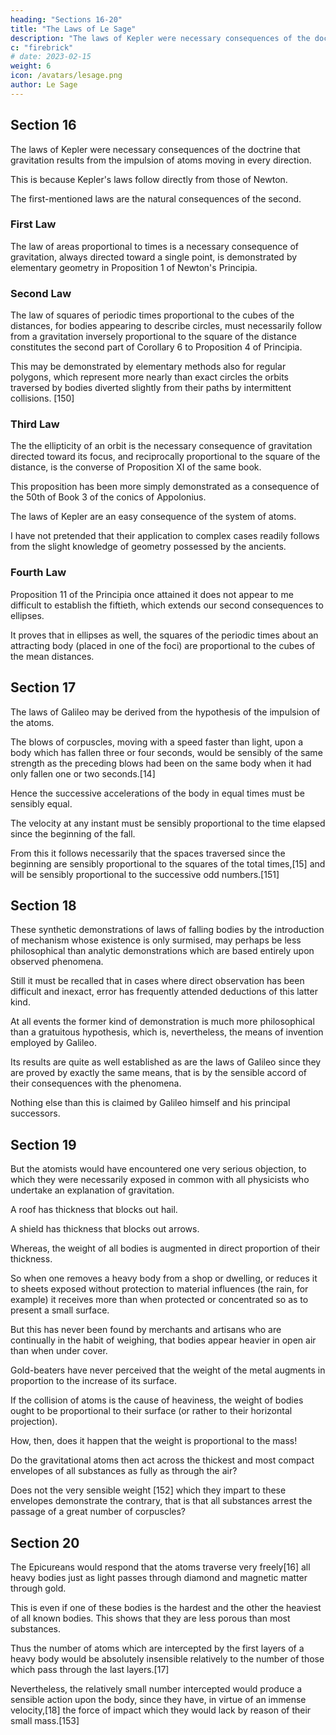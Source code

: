 ```yaml
---
heading: "Sections 16-20"
title: "The Laws of Le Sage"
description: "The laws of Kepler were necessary consequences of the doctrine that gravitation results from the impulsion of atoms moving in every direction"
c: "firebrick"
# date: 2023-02-15
weight: 6
icon: /avatars/lesage.png
author: Le Sage
---
```




## Section 16

The laws of Kepler were necessary consequences of the doctrine that gravitation results from the impulsion of atoms moving in every direction.

This is because Kepler's laws follow directly from those of Newton.

<!-- I ought, however, to show, for the benefit of readers less versed in the matter, where it may be found proved that  -->

The first-mentioned laws are the natural consequences of the second.

### First Law

The law of areas proportional to times is a necessary consequence of gravitation, always directed toward a single point, is demonstrated by elementary geometry in Proposition 1 of Newton's Principia.


### Second Law 

The law of squares of periodic times proportional to the cubes of the distances, for bodies appearing to describe circles, must necessarily follow from a gravitation inversely proportional to the square of the distance constitutes the second part of Corollary 6 to Proposition 4 of Principia.

This may be demonstrated by elementary methods also for regular polygons, which represent more nearly than exact circles the orbits traversed by bodies diverted slightly from their paths by intermittent collisions. [150] 


### Third Law 

The the ellipticity of an orbit is the necessary consequence of gravitation directed toward its focus, and reciprocally proportional to the square of the distance, is the converse of Proposition XI of the same book.

This proposition has been more simply demonstrated as a consequence of the 50th of Book 3 of the conics of Appolonius.

The laws of Kepler are an easy consequence of the system of atoms.

I have not pretended that their application to complex cases readily follows from the slight knowledge of geometry possessed by the ancients. 


### Fourth Law

Proposition 11 of the Principia once attained it does not appear to me difficult to establish the fiftieth, which extends our second consequences to ellipses.

It proves that in ellipses as well, the squares of the periodic times about an attracting body (placed in one of the foci) are proportional to the cubes of the mean distances.


## Section 17

The laws of Galileo may be derived from the hypothesis of the impulsion of the atoms.

The blows of corpuscles, moving with a speed faster than light, upon a body which has fallen three or four seconds, would be sensibly of the same strength as the preceding blows had been on the same body when it had only fallen one or two seconds.[14] 

Hence the successive accelerations of the body in equal times must be sensibly equal. 

The velocity at any instant must be sensibly proportional to the time elapsed since the beginning of the fall.

From this it follows necessarily that the spaces traversed since the beginning are sensibly proportional to the squares of the total times,[15] and will be sensibly proportional to the successive odd numbers.[151]


## Section 18

These synthetic demonstrations of laws of falling bodies by the introduction of mechanism whose existence is only surmised, may perhaps be less philosophical than analytic demonstrations which are based entirely upon observed phenomena. 

Still it must be recalled that in cases where direct observation has been difficult and inexact, error has frequently attended deductions of this latter kind. 

At all events the former kind of demonstration is much more philosophical than a gratuitous hypothesis, which is, nevertheless, the means of invention employed by Galileo.

Its results are quite as well established as are the laws of Galileo since they are proved by exactly the same means, that is by the sensible accord of their consequences with the phenomena.

Nothing else than this is claimed by Galileo himself and his principal successors.


## Section 19

But the atomists would have encountered one very serious objection, to which they were necessarily exposed in common with all physicists who undertake an explanation of gravitation. 

A roof has thickness that blocks out hail.

A shield has thickness that blocks out arrows.

Whereas, the weight of all bodies is augmented in direct proportion of their thickness. 

So when one removes a heavy body from a shop or dwelling, or reduces it to sheets exposed without protection to material influences (the rain, for example) it receives more than when protected or concentrated so as to present a small surface. 

But this has never been found by merchants and artisans who are continually in the habit of weighing, that bodies appear heavier in open air than when under cover. 

Gold-beaters have never perceived that the weight of the metal augments in proportion to the increase of its surface.

If the collision of atoms is the cause of heaviness, the weight of bodies ought to be proportional to their surface (or rather to their horizontal projection). 

How, then, does it happen that the weight is proportional to the mass!

Do the gravitational atoms then act across the thickest and most compact envelopes of all substances as fully as through the air? 

Does not the very sensible weight [152] which they impart to these envelopes demonstrate the contrary, that is that all substances arrest the passage of a great number of corpuscles?


## Section 20

The Epicureans would respond that the atoms traverse very freely[16] all heavy bodies just as light passes through diamond and magnetic matter through gold.

This is even if one of these bodies is the hardest and the other the heaviest of all known bodies. This shows that they are less porous than most substances. 

Thus the number of atoms which are intercepted by the first layers of a heavy body would be absolutely insensible relatively to the number of those which pass through the last layers.[17] 

Nevertheless, the relatively small number intercepted would produce a sensible action upon the body, since they have, in virtue of an immense velocity,[18] the force of impact which they would lack by reason of their small mass.[153]

